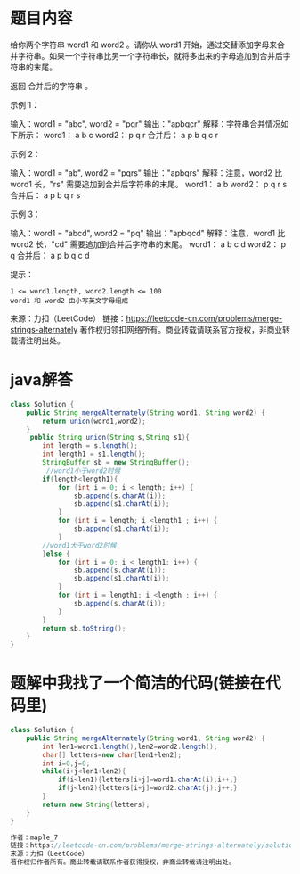 # 题目内容

给你两个字符串 word1 和 word2 。请你从 word1 开始，通过交替添加字母来合并字符串。如果一个字符串比另一个字符串长，就将多出来的字母追加到合并后字符串的末尾。

返回 合并后的字符串 。

 

示例 1：

输入：word1 = "abc", word2 = "pqr"
输出："apbqcr"
解释：字符串合并情况如下所示：
word1：  a   b   c
word2：    p   q   r
合并后：  a p b q c r

示例 2：

输入：word1 = "ab", word2 = "pqrs"
输出："apbqrs"
解释：注意，word2 比 word1 长，"rs" 需要追加到合并后字符串的末尾。
word1：  a   b 
word2：    p   q   r   s
合并后：  a p b q   r   s

示例 3：

输入：word1 = "abcd", word2 = "pq"
输出："apbqcd"
解释：注意，word1 比 word2 长，"cd" 需要追加到合并后字符串的末尾。
word1：  a   b   c   d
word2：    p   q 
合并后：  a p b q c   d

 

提示：

    1 <= word1.length, word2.length <= 100
    word1 和 word2 由小写英文字母组成

来源：力扣（LeetCode）
链接：https://leetcode-cn.com/problems/merge-strings-alternately
著作权归领扣网络所有。商业转载请联系官方授权，非商业转载请注明出处。



# java解答

```java
class Solution {
    public String mergeAlternately(String word1, String word2) {
        return union(word1,word2);
    }
     public String union(String s,String s1){
        int length = s.length();
        int length1 = s1.length();
        StringBuffer sb = new StringBuffer();
         //word1小于word2时候
        if(length<length1){
            for (int i = 0; i < length; i++) {
                sb.append(s.charAt(i));
                sb.append(s1.charAt(i));
            }
            for (int i = length; i <length1 ; i++) {
                sb.append(s1.charAt(i));
            }
        //word1大于word2时候    
        }else {
            for (int i = 0; i < length1; i++) {
                sb.append(s.charAt(i));
                sb.append(s1.charAt(i));
            }
            for (int i = length1; i <length ; i++) {
                sb.append(s.charAt(i));
            }
        }
        return sb.toString();
    }
}
```

# 题解中我找了一个简洁的代码(链接在代码里)

```java
class Solution {
    public String mergeAlternately(String word1, String word2) {
        int len1=word1.length(),len2=word2.length();
        char[] letters=new char[len1+len2];
        int i=0,j=0;
        while(i+j<len1+len2){
            if(i<len1){letters[i+j]=word1.charAt(i);i++;}
            if(j<len2){letters[i+j]=word2.charAt(j);j++;}
        }
        return new String(letters);
    }
}

作者：maple_7
链接：https://leetcode-cn.com/problems/merge-strings-alternately/solution/java-by-maple_7-2nau/
来源：力扣（LeetCode）
著作权归作者所有。商业转载请联系作者获得授权，非商业转载请注明出处。
```

